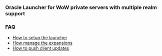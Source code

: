 ### Oracle Launcher for WoW private servers with multiple realm support

### FAQ

  - [How to setup the launcher](https://github.com/CyberMist2/Oracle-Launcher/blob/main/Guides/how-to-setup-launcher.md)
  - [How manage the expansions](https://github.com/CyberMist2/Oracle-Launcher/blob/main/Guides/how-to-manage-expansions.md)
  - [How to push client updates](https://github.com/CyberMist2/Oracle-Launcher/blob/main/Guides/how-to-push-client-updates.md)
